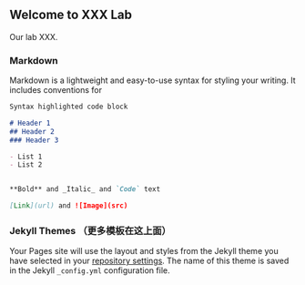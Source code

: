 ## Welcome to XXX Lab

Our lab XXX.

### Markdown

Markdown is a lightweight and easy-to-use syntax for styling your writing. It includes conventions for

```markdown
Syntax highlighted code block

# Header 1
## Header 2
### Header 3

- List 1
- List 2


**Bold** and _Italic_ and `Code` text

[Link](url) and ![Image](src)
```


### Jekyll Themes （更多模板在这上面）

Your Pages site will use the layout and styles from the Jekyll theme you have selected in your [repository settings](https://github.com/shen-yf/lab_test/settings/pages). The name of this theme is saved in the Jekyll `_config.yml` configuration file.

